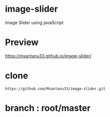 # image-slider
Image Slider using javaScript

# Preview 
https://msantanu33.github.io/image-slider/

# clone
```
https://github.com/Msantanu33/image-slider.git

```

# branch : root/master
